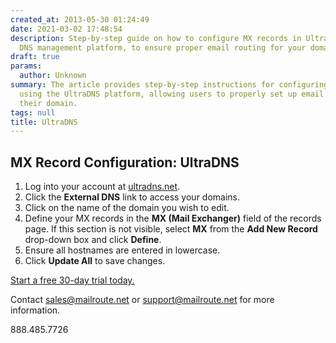 ```yaml
---
created_at: 2013-05-30 01:24:49
date: 2021-03-02 17:48:54
description: Step-by-step guide on how to configure MX records in UltraDNS, a popular
  DNS management platform, to ensure proper email routing for your domain.
draft: true
params:
  author: Unknown
summary: The article provides step-by-step instructions for configuring MX records
  using the UltraDNS platform, allowing users to properly set up email routing for
  their domain.
tags: null
title: UltraDNS
---
```



## MX Record Configuration: UltraDNS

  1. Log into your account at [ultradns.net](https://portal.ultradns.com/).
  2. Click the **External DNS** link to access your domains.
  3. Click on the name of the domain you wish to edit.
  4. Define your MX records in the **MX (Mail Exchanger)** field of the records page. If this section is not visible, select **MX** from the **Add New Record** drop-down box and click **Define**.
  5. Ensure all hostnames are entered in lowercase.
  6. Click **Update All** to save changes.

[Start a free 30-day trial today.](http://mailroute.net/signup.html)

Contact [sales@mailroute.net](mailto:sales@mailroute.net) or
[support@mailroute.net](mailto:support@mailroute.net) for more information.

888.485.7726


